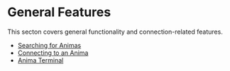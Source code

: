 # General Features

This secton covers general functionality and connection-related features.

- [Searching for Animas](searching.md)
- [Connecting to an Anima](connecting.md)
- [Anima Terminal](terminal.md)